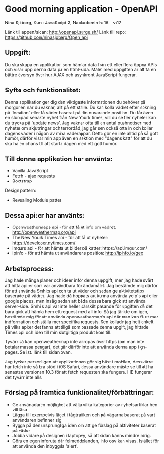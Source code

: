 # Good morning application - OpenAPI

Nina Sjöberg,
Kurs: JavaScript 2, Nackademin ht 16 - vt17


Länk till appen/sidan: http://openapi.surge.sh/
Länk till repo: https://github.com/ninasjoberg/Open_api

## Uppgift:

Du ska skapa en applikation som hämtar data från ett eller flera öppna APIs och visar upp denna data på en html-sida. Målet med uppgiften är att få en bättre översyn över hur AJAX och asynkront JavaScript fungerar.



## Syfte och funktionalitet: 

Denna applikation ger dig den viktigaste informationen du behöver på morgonen när du vaknar, allt på ett ställe. Du kan kolla vädret efter sökning på 'location' eller få väder baserat på din nuvarande position. Du får även en slumpad senaste nyhet från New Yourk times, vill du se fler nyheter kan du trycka på 'update news'. Jag vaknar ofta till en antal pushnotiser med nyheter om skjutningar och terrordåd, jag går sen också ofta in och kollar dagens väder i någon av mina väderappar. Detta gör en inte alltid på så gott humör, därför visar min app även en sektion med "dagens katt" för att du ska ha en chans till att starta dagen med ett gott humör. 

## Till denna applikation har använts:

- Vanilla JavaScript
- Fetch - ajax requests
- Bootstrap 

Design pattern: 
- Revealing Module patter

## Dessa api:er har använts:

- Openweathermaps api - för att få ut info om vädret: http://openweathermap.org/api
- The New Yourk Times api -  för att få ut nyheter: https://developer.nytimes.com/
- imgurs api - för att hämta ut bilder på katter: https://api.imgur.com/
- ipinfo - för att hämta ut användarens position: http://ipinfo.io/geo

## Arbetsprocess:

Jag hade många planer och ideer inför denna uppgift, men jag hade svårt att hitta api:er som var användbara för ändamålet. Jag bestämde mig därför för att använda Smhi:s api och ta ut väder och sedan ge aktivitetstips baserade på vädret. Jag hade då hoppats att kunna använda yelp's api eller google places, men insåg sedan att båda dessa bara gick att använda server-side. Smhi:s api var inte heller särskilt pasande för upgiften då det bara gick att hämta hem ett reguest med all info. Så jag tänkte om igen, bestämde mig för att använda openweathermap's api där man kan få ut mer indformation och ställa mer specifika requests. Sen kollade jag helt enkelt på vilka api:er det fanns att tillgå som passade denna upgift, jag hittade Times api och iden till min slutgiltiga produkt kom till. 

Tyvärr så kan openweathermap inte anropas över https (om man inte betalar massa pengar), det går därför inte att använda denna app i gh-pages. Se ist. länk till sidan ovan. 

Jag tycker personligen att applikationen gör sig bäst i mobilen, dessvärre har fetch inte så bra stöd i iOS Safari, dessa användare måste se till att ha senastee versionen 10.3 för att fetch requesten ska fungera. I IE fungerar det tyvärr inte alls. 

## Förslag på framtida funktionalitet/förbättringar:

- Ge använadaren möjlighet att välja vilka kategorier av nyhetsartiklar hen vill läsa
- Lägga till exempelvis läget i tågtrafiken och på vägarna baserat på vart användaren befinner sig
- Bygga på den ursprungliga iden om att ge förslag på aktiviteter baserat på väder
- Jobba vidare på designen i laptopvy, så att sidan känns mindre rörig. 
- Göra en egen inforuta där felmeddelanden, info osv kan visas. Istället för att använda den inbyggda 'alert'.

